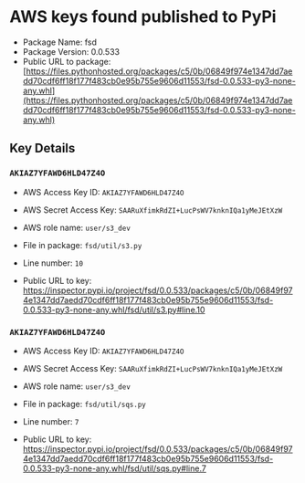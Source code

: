 # AWS keys found published to PyPi

* Package Name: fsd
* Package Version: 0.0.533
* Public URL to package: [https://files.pythonhosted.org/packages/c5/0b/06849f974e1347dd7aedd70cdf6ff18f177f483cb0e95b755e9606d11553/fsd-0.0.533-py3-none-any.whl](https://files.pythonhosted.org/packages/c5/0b/06849f974e1347dd7aedd70cdf6ff18f177f483cb0e95b755e9606d11553/fsd-0.0.533-py3-none-any.whl)

## Key Details

### `AKIAZ7YFAWD6HLD47Z4O`

* AWS Access Key ID: `AKIAZ7YFAWD6HLD47Z4O`
* AWS Secret Access Key: `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` 
* AWS role name: `user/s3_dev`
* File in package: `fsd/util/s3.py`
* Line number: `10`

* Public URL to key: https://inspector.pypi.io/project/fsd/0.0.533/packages/c5/0b/06849f974e1347dd7aedd70cdf6ff18f177f483cb0e95b755e9606d11553/fsd-0.0.533-py3-none-any.whl/fsd/util/s3.py#line.10



### `AKIAZ7YFAWD6HLD47Z4O`

* AWS Access Key ID: `AKIAZ7YFAWD6HLD47Z4O`
* AWS Secret Access Key: `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` 
* AWS role name: `user/s3_dev`
* File in package: `fsd/util/sqs.py`
* Line number: `7`

* Public URL to key: https://inspector.pypi.io/project/fsd/0.0.533/packages/c5/0b/06849f974e1347dd7aedd70cdf6ff18f177f483cb0e95b755e9606d11553/fsd-0.0.533-py3-none-any.whl/fsd/util/sqs.py#line.7


